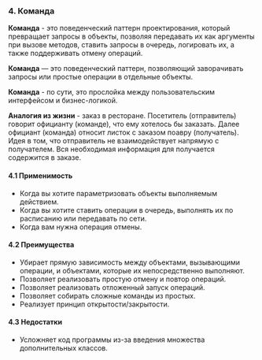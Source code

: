 ### 4. Команда
**Команда** - это поведенческий паттерн проектирования, который превращает запросы в объекты, позволяя передавать их как аргументы при вызове методов, ставить запросы в очередь, логировать их, а также поддерживать отмену операций.

**Команда** — это поведенческий паттерн, позволяющий заворачивать запросы или простые операции в отдельные объекты.

**Команда** - по сути, это прослойка между пользовательским интерфейсом и бизнес-логикой.

**Аналогия из жизни** - заказ в ресторане. Посетитель (отправитель) говорит официанту (команде), что ему хотелось бы заказать. Далее официант (команда) относит листок с заказом поавру (получатель). Идея в том, что отправитель не взаимодействует напрямую с получателем. Вся необходимая информация для получается содержится в заказе.

#### 4.1 Применимость
* Когда вы хотите параметризовать объекты выполняемым действием.
* Когда вы хотите ставить операции в очередь, выполнять их по расписанию или передавать по сети.
* Когда вам нужна операция отмены.

#### 4.2 Преимущества
* Убирает прямую зависимость между объектами, вызывающими операции, и объектами, которые их непосредственно выполняют.
* Позволяет реализовать простую отмену и повтор операций.
* Позволяет реализовать отложенный запуск операций.
* Позволяет собирать сложные команды из простых.
* Реализует принцип открытости/закрытости.

#### 4.3 Недостатки
* Усложняет код программы из-за введения множества дополнительных классов.

